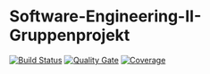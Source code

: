 # Software-Engineering-II-Gruppenprojekt

[![Build Status](https://travis-ci.org/Fareroo7/Software-Engineering-II-Gruppenprojekt.svg?branch=master)](https://travis-ci.org/Fareroo7/Software-Engineering-II-Gruppenprojekt) [![Quality Gate](https://sonarcloud.io/api/project_badges/measure?project=at.uni.kittenwars&metric=alert_status)](https://sonarcloud.io/dashboard?id=at.uni.kittenwars) [![Coverage](https://sonarcloud.io/api/project_badges/measure?project=at.uni.kittenwars&metric=coverage)](https://sonarcloud.io/dashboard?id=at.uni.kittenwars)
